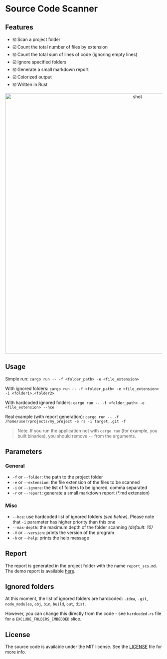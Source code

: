 # Source Code Scanner

## Features
- ☑️ Scan a project folder
- ☑️ Count the total number of files by extension
- ☑️ Count the total sum of lines of code (ignoring empty lines)
- ☑️ Ignore specified folders
- ☑️ Generate a small markdown report
- ☑️ Colorized output
- ☑️ Written in Rust

<p align="center">
  <img width="833" alt="shot" src="https://github.com/RustamIrzaev/source-code-scanner/assets/352703/2d3963ae-ef6d-4bac-b0dc-d909148edebb">
</p>


## Usage

Simple run:
`cargo run -- -f <folder_path> -e <file_extension>`

With ignored folders:
`cargo run -- -f <folder_path> -e <file_extension> -i <folder1>,<folder2>`

With hardcoded ignored folders:
`cargo run -- -f <folder_path> -e <file_extension> --hce`

Real example (with report generation):
`cargo run -- -f /home/user/projects/my_project -e rs -i target,.git -f`

> Note. If you run the application not with `cargo run` (for example, you built binaries), you should remove `--` from the arguments.

## Parameters
### General
- `-f` or `--folder`: the path to the project folder
- `-e` or `--extension`: the file extension of the files to be scanned
- `-i` or `--ignore`: the list of folders to be ignored, comma separated
- `-r` or `--report`: generate a small markdown report (*.md extension)
### Misc
- `--hce`: use hardcoded list of ignored folders _(see below)_. Please note that `-i` parameter has higher priority than this one
- `--max-depth`: the maximum depth of the folder scanning _(default: 10)_
- `-V` or `--version`: prints the version of the program
- `-h` or `--help`: prints the help message

## Report
The report is generated in the project folder with the name `report_scs.md`.
The demo report is available [here](demo_report.md).

## Ignored folders
At this moment, the list of ignored folders are hardcoded:
`.idea`, `.git`, `node_modules`, `obj`, `bin`, `build`, `out`, `dist`.

However, you can change this directly from the code - see `hardcoded.rs` file for a `EXCLUDE_FOLDERS_EMBEDDED` slice.

## License

The source code is available under the MIT license. See the [LICENSE](LICENSE) file for more info.
